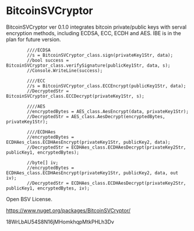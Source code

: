 # BitcoinSVCryptor
BitcoinSVCryptor ver 0.1.0 integrates bitcoin private/public keys with serval encryption methods, including ECDSA, ECC, ECDH and AES. IBE is in the plan for future version. 

            ////ECDSA
            //s = BitcoinSVCryptor_class.sign(privateKey1Str, data);
            //bool success = BitcoinSVCryptor_class.verifySignature(publicKey1Str, data, s);
            //Console.WriteLine(success);

            ////ECC
            //s = BitcoinSVCryptor_class.ECCEncrypt(publicKey1Str, data);
            //DecryptedStr = BitcoinSVCryptor_class.ECCDecrypt(privateKey1Str, s);

            ////AES
            //encryptedBytes = AES_class.AesEncrypt(data, privateKey1Str);
            //DecryptedStr = AES_class.AesDecrypt(encryptedBytes, privateKey1Str);

            ////ECDHAes
            //encryptedBytes = ECDHAes_class.ECDHAesEncrypt(privateKey1Str, publicKey2, data);
            //DecryptedStr = ECDHAes_class.ECDHAesDecrypt(privateKey2Str, publicKey1, encryptedBytes);

            //byte[] iv;
            //encryptedBytes = ECDHAes_class.ECDHAesEncrypt(privateKey1Str, publicKey2, data, out iv);
            //DecryptedStr = ECDHAes_class.ECDHAesDecrypt(privateKey2Str, publicKey1, encryptedBytes, iv);

Open BSV License.

https://www.nuget.org/packages/BitcoinSVCryptor/

18WrLbAU54S8N16jMHomkhqpMtkPHLh3Dv

